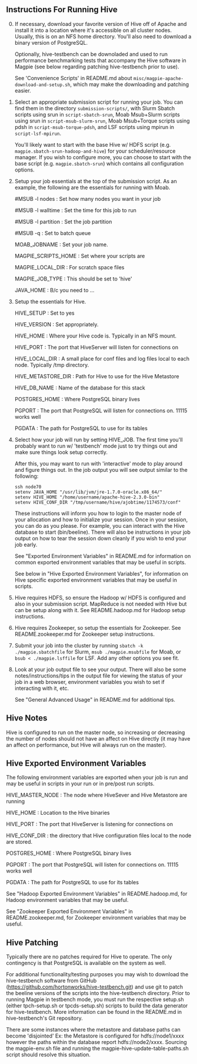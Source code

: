 Instructions For Running Hive
-----------------------------

0) If necessary, download your favorite version of Hive off of Apache
   and install it into a location where it's accessible on all cluster
   nodes. Usually, this is on an NFS home directory. You'll also need to
   download a binary version of PostgreSQL.

   Optionally, hive-testbench can be downoladed and used to run performance
   benchmarking tests that accompany the Hive software in Magpie (see below
   regarding patching hive-testbench prior to use).

   See 'Convenience Scripts' in README.md about
   `misc/magpie-apache-download-and-setup.sh`, which may make the
   downloading and patching easier.

1) Select an appropriate submission script for running your job. You
   can find them in the directory `submission-scripts/`, with Slurm
   Sbatch scripts using srun in `script-sbatch-srun`, Moab Msub+Slurm
   scripts using srun in `script-msub-slurm-srun`, Moab Msub+Torque
   scripts using pdsh in `script-msub-torque-pdsh`, and LSF scripts
   using mpirun in `script-lsf-mpirun`.

   You'll likely want to start with the base Hive w/ HDFS script
   (e.g. `magpie.sbatch-srun-hadoop-and-hive`) for your
   scheduler/resource manager. If you wish to configure more, you can
   choose to start with the base script (e.g. `magpie.sbatch-srun`)
   which contains all configuration options.

2) Setup your job essentials at the top of the submission script. As
   an example, the following are the essentials for running with Moab.

   #MSUB -l nodes : Set how many nodes you want in your job

   #MSUB -l walltime : Set the time for this job to run

   #MSUB -l partition : Set the job partition

   #MSUB -q <my batch queue> : Set to batch queue

   MOAB_JOBNAME : Set your job name.

   MAGPIE_SCRIPTS_HOME : Set where your scripts are

   MAGPIE_LOCAL_DIR : For scratch space files

   MAGPIE_JOB_TYPE : This should be set to 'hive'

   JAVA_HOME : B/c you need to ...

3) Setup the essentials for Hive.

   HIVE_SETUP : Set to yes

   HIVE_VERSION : Set appropriately.

   HIVE_HOME : Where your Hive code is. Typically in an NFS
   mount.

   HIVE_PORT : The port that HiveServer will listen for connections on

   HIVE_LOCAL_DIR : A small place for conf files and log files local
   to each node. Typically /tmp directory.

   HIVE_METASTORE_DIR : Path for Hive to use for the Hive Metastore

   HIVE_DB_NAME : Name of the database for this stack

   POSTGRES_HOME : Where PostgreSQL binary lives

   PGPORT : The port that PostgreSQL will listen for connections on. 11115 works well

   PGDATA : The path for PostgreSQL to use for its tables


4) Select how your job will run by setting HIVE_JOB. The first time
   you'll probably want to run w/ 'testbench' mode just to try
   things out and make sure things look setup correctly.

   After this, you may want to run with 'interactive' mode to play
   around and figure things out. In the job output you will see
   output similar to the following:

   ```
   ssh node70
   setenv JAVA_HOME "/usr/lib/jvm/jre-1.7.0-oracle.x86_64/"
   setenv HIVE_HOME "/home/username/apache-hive-2.3.0-bin"
   setenv HIVE_CONF_DIR "/tmp/username/hive/ajobtime/1174573/conf"
   ```
   
   These instructions will inform you how to login to the master node
   of your allocation and how to initialize your session. Once in
   your session, you can do as you please. For example, you can
   interact with the Hive database to start (bin/beeline). There
   will also be instructions in your job output on how to tear the
   session down cleanly if you wish to end your job early.

   See "Exported Environment Variables" in README.md for information on
   common exported environment variables that may be useful in
   scripts.

   See below in "Hive Exported Environment Variables", for
   information on Hive specific exported environment variables that
   may be useful in scripts.

5) Hive requires HDFS, so ensure the Hadoop w/ HDFS is configured and
   also in your submission script. MapReduce is not needed with Hive
   but can be setup along with it. See README.hadoop.md for Hadoop setup
   instructions.

6) Hive requires Zookeeper, so setup the essentials for Zookeeper.
   See README.zookeeper.md for Zookeeper setup instructions.

7) Submit your job into the cluster by running
   `sbatch -k ./magpie.sbatchfile` for Slurm,
   `msub ./magpie.msubfile` for Moab,
   or `bsub < ./magpie.lsffile` for LSF.
   Add any other options you see fit.

8) Look at your job output file to see your output. There will also
   be some notes/instructions/tips in the output file for viewing the
   status of your job in a web browser, environment variables you wish
   to set if interacting with it, etc.

   See "General Advanced Usage" in README.md for additional tips.

Hive Notes
----------

Hive is configured to run on the master node, so increasing or decreasing
the number of nodes should not have an affect on Hive directly (it may
have an affect on performance, but Hive will always run on the master).

Hive Exported Environment Variables
-----------------------------------

The following environment variables are exported when your job is run
and may be useful in scripts in your run or in pre/post run scripts.

HIVE_MASTER_NODE : The node where HiveSever and Hive Metastore are running

HIVE_HOME : Location to the Hive binaries

HIVE_PORT : The port that HiveServer is listening for connections on

HIVE_CONF_DIR : the directory that Hive configuration files local
                 to the node are stored.

POSTGRES_HOME : Where PostgreSQL binary lives

PGPORT : The port that PostgreSQL will listen for connections on. 11115 works well

PGDATA : The path for PostgreSQL to use for its tables


See "Hadoop Exported Environment Variables" in README.hadoop.md, for
Hadoop environment variables that may be useful.

See "Zookeeper Exported Environment Variables" in README.zookeeper.md,
for Zookeeper environment variables that may be useful.

Hive Patching
-------------

Typically there are no patches required for Hive to operate. The only
contingency is that PostgreSQL is available on the system as well.

For additional functionality/testing purposes you may wish to download the
hive-testbench software from GitHub (https://github.com/hortonworks/hive-testbench.git)
and use git to patch the beeline versions of the scripts into the hive-testbench directory.
Prior to running Magpie in testbench mode, you must run the respective
setup.sh (either tpch-setup.sh or tpcds-setup.sh) scripts to build the
data generator for hive-testbench. More information can be found in the
README.md in hive-testbench's Git repository.

There are some instances where the metastore and database paths
can become 'disjointed' Ex: the Metastore is configured for hdfs://node1/xxxx
however the paths within the database report hdfs://node2/xxxx. Sourcing the
magpie-env.sh file and running the magpie-hive-update-table-paths.sh script should
resolve this situation.
